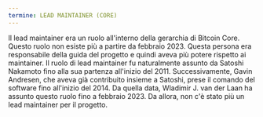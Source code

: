 ```yaml
---
termine: LEAD MAINTAINER (CORE)
---
```


Il lead maintainer era un ruolo all'interno della gerarchia di Bitcoin Core. Questo ruolo non esiste più a partire da febbraio 2023. Questa persona era responsabile della guida del progetto e quindi aveva più potere rispetto ai maintainer. Il ruolo di lead maintainer fu naturalmente assunto da Satoshi Nakamoto fino alla sua partenza all'inizio del 2011. Successivamente, Gavin Andresen, che aveva già contribuito insieme a Satoshi, prese il comando del software fino all'inizio del 2014. Da quella data, Wladimir J. van der Laan ha assunto questo ruolo fino a febbraio 2023. Da allora, non c'è stato più un lead maintainer per il progetto.